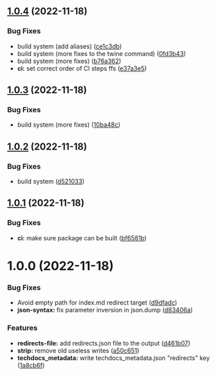 ## [1.0.4](https://gitlab.com/sennder/engineering-effectiveness/devx/python-mkdocs-redirects/compare/1.0.3...1.0.4) (2022-11-18)


### Bug Fixes

* build system (add aliases) ([ce1c3db](https://gitlab.com/sennder/engineering-effectiveness/devx/python-mkdocs-redirects/commit/ce1c3db6b0a0a46d625afeb2129a406ba82d9091))
* build system (more fixes to the twine command) ([0fd3b43](https://gitlab.com/sennder/engineering-effectiveness/devx/python-mkdocs-redirects/commit/0fd3b438baf3c33738cee9297de5c5f552f8f587))
* build system (more fixes) ([b76a362](https://gitlab.com/sennder/engineering-effectiveness/devx/python-mkdocs-redirects/commit/b76a3626121624d4bb741195070952e5f34cc823))
* **ci:** set correct order of CI steps ffs ([e37a3e5](https://gitlab.com/sennder/engineering-effectiveness/devx/python-mkdocs-redirects/commit/e37a3e523d9da98c29ed254e7fb516f9a69ed06e))

## [1.0.3](https://gitlab.com/sennder/engineering-effectiveness/devx/python-mkdocs-redirects/compare/1.0.2...1.0.3) (2022-11-18)


### Bug Fixes

* build system (more fixes) ([10ba48c](https://gitlab.com/sennder/engineering-effectiveness/devx/python-mkdocs-redirects/commit/10ba48c6366bb70057c63fe16fb74e345f05410e))

## [1.0.2](https://gitlab.com/sennder/engineering-effectiveness/devx/python-mkdocs-redirects/compare/1.0.1...1.0.2) (2022-11-18)


### Bug Fixes

* build system ([d521033](https://gitlab.com/sennder/engineering-effectiveness/devx/python-mkdocs-redirects/commit/d521033cddcc1e370afcfb8145cd2119adc50080))

## [1.0.1](https://gitlab.com/sennder/engineering-effectiveness/devx/python-mkdocs-redirects/compare/1.0.0...1.0.1) (2022-11-18)


### Bug Fixes

* **ci:** make sure package can be built ([bf6581b](https://gitlab.com/sennder/engineering-effectiveness/devx/python-mkdocs-redirects/commit/bf6581bb7141a5cbed494b496d556d3e2d4f5366))

# 1.0.0 (2022-11-18)


### Bug Fixes

* Avoid empty path for index.md redirect target ([d9dfadc](https://gitlab.com/sennder/engineering-effectiveness/devx/python-mkdocs-redirects/commit/d9dfadc115566fbfd10a0736a313e2c20f9fe94a))
* **json-syntax:** fix parameter inversion in json.dump ([d83406a](https://gitlab.com/sennder/engineering-effectiveness/devx/python-mkdocs-redirects/commit/d83406a471a3b1567c28d774b7c2bdaa5fae8ccc))


### Features

* **redirects-file:** add redirects.json file to the output ([d461b07](https://gitlab.com/sennder/engineering-effectiveness/devx/python-mkdocs-redirects/commit/d461b076c10ebf2cde166d39ef8fe6ea4113912c))
* **strip:** remove old useless writes ([a50c651](https://gitlab.com/sennder/engineering-effectiveness/devx/python-mkdocs-redirects/commit/a50c651cc5f64a1ec53f043d967a855dd0ca8516))
* **techdocs_metadata:** write techdocs_metadata.json "redirects" key ([1a8cb6f](https://gitlab.com/sennder/engineering-effectiveness/devx/python-mkdocs-redirects/commit/1a8cb6f59b88d159975010ef6404d2622191baac))
